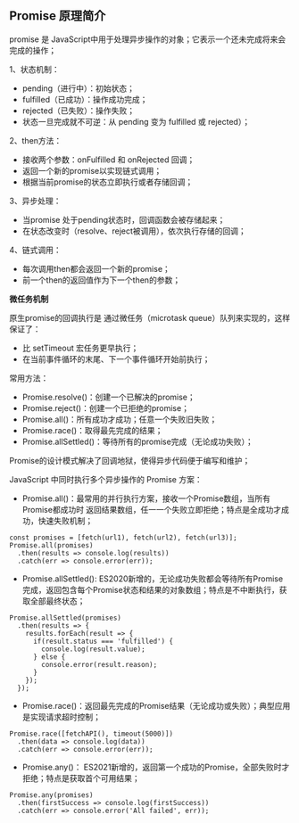## Promise 原理简介

promise 是 JavaScript中用于处理异步操作的对象；它表示一个还未完成将来会完成的操作；

1、状态机制：
- pending（进行中）：初始状态；
- fulfilled（已成功）：操作成功完成；
- rejected（已失败）：操作失败；
- 状态一旦完成就不可逆：从 pending 变为 fulfilled 或 rejected）；

2、then方法：
- 接收两个参数：onFulfilled 和 onRejected 回调；
- 返回一个新的promise以实现链式调用；
- 根据当前promise的状态立即执行或者存储回调；

3、异步处理：
- 当promise 处于pending状态时，回调函数会被存储起来；
- 在状态改变时（resolve、reject被调用），依次执行存储的回调；

4、链式调用：
- 每次调用then都会返回一个新的promise；
- 前一个then的返回值作为下一个then的参数；

**微任务机制**

原生promise的回调执行是 通过微任务（microtask queue）队列来实现的，这样保证了：
- 比 setTimeout 宏任务更早执行；
- 在当前事件循环的末尾、下一个事件循环开始前执行；

常用方法：
- Promise.resolve()：创建一个已解决的promise；
- Promise.reject()：创建一个已拒绝的promise；
- Promise.all()：所有成功才成功；任意一个失败旧失败；
- Promise.race()：取得最先完成的结果；
- Promise.allSettled()：等待所有的promise完成（无论成功失败）；

Promise的设计模式解决了回调地狱，使得异步代码便于编写和维护；

JavaScript 中同时执行多个异步操作的 Promise 方案：
- Promise.all()：最常用的并行执行方案，接收一个Promise数组，当所有Promise都成功时 返回结果数组，任一一个失败立即拒绝；特点是全成功才成功，快速失败机制；
```
const promises = [fetch(url1), fetch(url2), fetch(url3)];
Promise.all(promises)
  .then(results => console.log(results))
  .catch(err => console.error(err));
```
- Promise.allSettled(): ES2020新增的，无论成功失败都会等待所有Promise完成，返回包含每个Promise状态和结果的对象数组；特点是不中断执行，获取全部最终状态；
```
Promise.allSettled(promises)
  .then(results => {
    results.forEach(result => {
      if(result.status === 'fulfilled') {
        console.log(result.value);
      } else {
        console.error(result.reason);
      }
    });
  });
```
- Promise.race()：返回最先完成的Promise结果（无论成功或失败）；典型应用是实现请求超时控制；
```
Promise.race([fetchAPI(), timeout(5000)])
  .then(data => console.log(data))
  .catch(err => console.error(err));
```
- Promise.any()： ES2021新增的，返回第一个成功的Promise，全部失败时才拒绝；特点是获取首个可用结果；
```
Promise.any(promises)
  .then(firstSuccess => console.log(firstSuccess))
  .catch(err => console.error('All failed', err));
```







